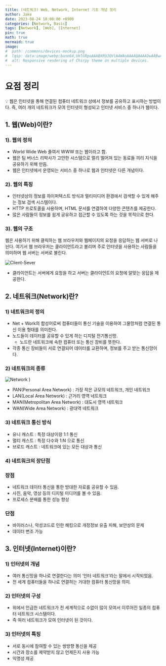 ```yaml
---
title: (네트워크) Web, Network, Internet 기초 개념 정리
author: Jake
date: 2023-08-24 18:00:00 +0900
categories: [Network, Basic]
tags: [Network], [Web], [Internet]
pin: true
math: true
mermaid: true
image:
#  path: /commons/devices-mockup.png
#  lqip: data:image/webp;base64,UklGRpoAAABXRUJQVlA4WAoAAAAQAAAADwAABwAAQUxQSDIAAAARL0AmbZurmr57yyIiqE8oiG0bejIYEQTgqiDA9vqnsUSI6H+oAERp2HZ65qP/VIAWAFZQOCBCAAAA8AEAnQEqEAAIAAVAfCWkAALp8sF8rgRgAP7o9FDvMCkMde9PK7euH5M1m6VWoDXf2FkP3BqV0ZYbO6NA/VFIAAAA
#  alt: Responsive rendering of Chirpy theme on multiple devices.
---
```


# 요점 정리

<aside>
💡 웹은 인터넷을 통해 연결된 컴퓨터 네트워크 상에서 정보를 공유하고 표시하는 방법이다. 즉, 여러 개의 네트워크가 모여 인터넷이 형성되고 인터넷 서비스 중 하나가 웹이다.

</aside>

## 1. 웹(Web)이란?

### 1). 웹의 정의

- World Wide Web 줄여서 WWW 또는 웹이라고 함.
- 웹은 팀 버너스 리박사가 고안한 시스템으로 멀리 떨어져 있는 동료들 끼리 지식을 공유하기 위해 만듬.
- 웹은 인터넷에서 운영되는 서비스 중 하나로 웹과 인터넷은 다른 개념이다.

### 2). 웹의 특징

- 인터넷상의 정보를 하이퍼텍스트 방식과 멀티미디어 환경에서 검색할 수 있게 해주는 정보 검색 시스템이다.
- HTTP 프로토콜을 사용하며, HTML 문서를 연결하여 다양한 콘텐츠를 제공한다.
- 많은 사람들이 정보를 쉽게 공유하고 접근할 수 있도록 하는 것을 목적으로 한다.

### 3). 웹의 구조

웹은 사용하기 위해 클릭하는 웹 브라우저와 웹페이지의 요청을 응답하는 웹 서버로 나뉜다. 여기서 웹 브라우저는 클라이언트라고 불리며 주로 인터넷을 사용하는 사람들을 의미하며 웹 서버는 서버로 불린다.

![Client-Sever](https://github.com/Uk-jake/ModifyReadme/assets/100981076/47a9f2c6-c0f0-437f-987a-c983972a00bb)

- 클라이언트는 서버에게 요청을 하고 서버는 클라이언트의 요청에 알맞는 응답을 제공한다.

## 2. 네트워크(Network)란?

### 1) 네트워크의 정의

- Net + Work의 합성어로써 컴퓨터들이 통신 기술을 이용하여 그물망처럼 연결된 통신 이용 형태를 의미한다.
- 노드들이 데이터를 공유할 수 있게 하는 디지털 전기통신망.
  - 노드란 네트워크에 속한 컴퓨터 또는 통신 장비를 뜻한다.
- 각종 통신 장비들이 서로 연결되어 데이터를 교환하며, 정보를 주고 받는 통신망이다.

### 2) 네트워크의 종류

![Network](https://github.com/Uk-jake/ModifyReadme/assets/100981076/e7305c8b-a6cd-431c-b25a-45e3312d5d67)
)

- PAN(Personal Area Network) : 가장 작은 규모의 네트워크, 개인 네트워크
- LAN(Local Area Network) : 근거리 영역 네트워크
- MAN(Metropolitan Area Network) : 대도시 영역 네트워크
- WAN(Wide Area Network) : 광대역 네트워크

### 3) 네트워크 통신 방식

- 유니 캐스트 : 특정 대상이랑 1:1 통신
- 멀티 캐스트 : 특정 다수와 1:N 으로 통신
- 브로드 캐스트 : 네트워크에 있는 모든 대상과 통신

### 4) 네트워크의 장단점

### 장점

- 네트워크 데이터 통신을 통한 방대한 자료를 공유할 수 있음.
- 사진, 음악, 영상 등의 디지털 미디어를 볼 수 있음.
- 프로세스 분배를 통한 성능 향상

### 단점

- 바이러스나, 악성코드로 인한 해킹으로 개정정보 유출 피해, 보안상의 문제
- 데이터 변조 가능

## 3. 인터넷(Internet)이란?

### 1) 인터넷의 개념

- 여러 통신망을 하나로 연결한다는 의미 ‘인터 네트워크’라는 말에서 시작되었음.
- 전 세계 컴퓨터들을 하나로 연결하는 거대한 컴퓨터 통신망을 의미.

### 2) 인터넷의 구성

- 위에서 언급한 네트워크가 전 세계적으로 수없이 많이 모여서 이루어진 일종의 컴퓨터 네트워크 시스템이다.
- 즉 여러 네트워크가 모여 인터넷이 된 것이다.

### 3) 인터넷의 특징

- 서로 동시에 참여할 수 있는 쌍방향 통신을 제공
- 시간과 장소를 제약받지 않고 언제든지 사용 가능
- 익명성 제공

